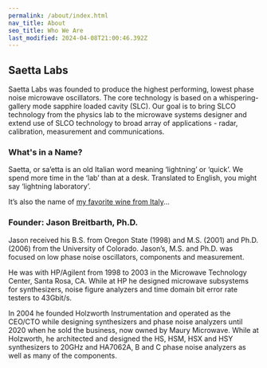 ```yaml
---
permalink: /about/index.html
nav_title: About
seo_title: Who We Are
last_modified: 2024-04-08T21:00:46.392Z
---
```

## Saetta Labs

Saetta Labs was founded to produce the highest performing, lowest phase noise microwave oscillators. The core technology is based on a whispering-gallery mode sapphire loaded cavity (SLC). Our goal is to bring SLCO technology from the physics lab to the microwave systems designer and extend use of SLCO technology to broad array of applications - radar, calibration, measurement and communications.

### What's in a Name?

Saetta, or sa’etta is an old Italian word meaning ‘lightning’ or ‘quick’. We spend more time in the ‘lab’ than at a desk. Translated to English, you might say ‘lightning laboratory’. 

It’s also the name of [my favorite wine from Italy](http://www.montebernardi.com/)...

### Founder: Jason Breitbarth, Ph.D.

Jason received his B.S. from Oregon State (1998) and M.S. (2001) and Ph.D. (2006) from the University of Colorado. Jason’s, M.S. and Ph.D. was focused on low phase noise oscillators, components and measurement.

He was with HP/Agilent from 1998 to 2003 in the Microwave Technology Center, Santa Rosa, CA. While at HP he designed microwave subsystems for synthesizers, noise figure analyzers and time domain bit error rate testers to 43Gbit/s.

In 2004 he founded Holzworth Instrumentation and operated as the CEO/CTO while designing synthesizers and phase noise analyzers until 2020 when he sold the business, now owned by Maury Microwave. While at Holzworth, he architected and designed the HS, HSM, HSX and HSY synthesizers to 20GHz and HA7062A, B and C phase noise analyzers as well as many of the components.
